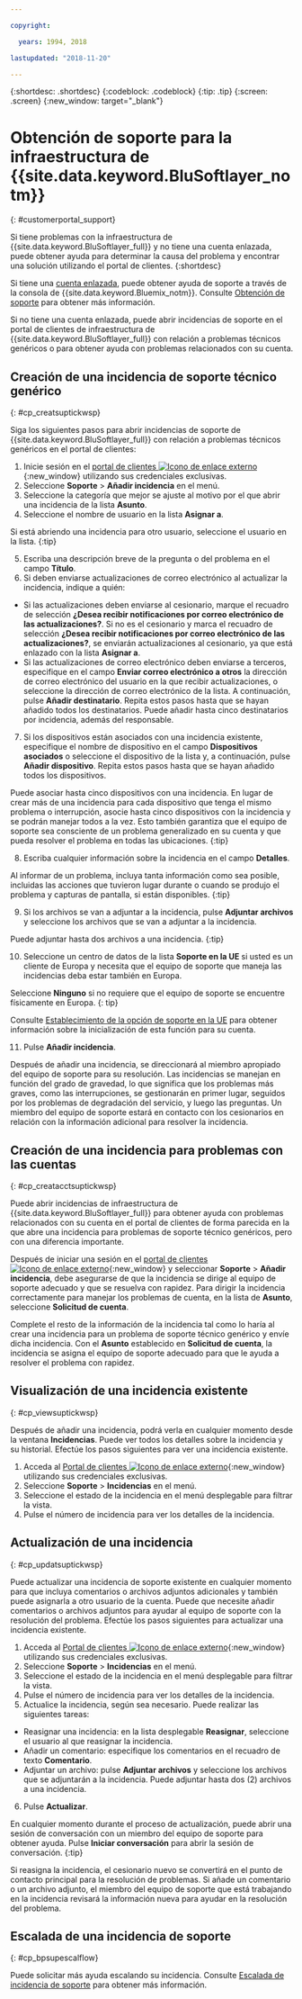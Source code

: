 ```yaml
---

copyright:

  years: 1994, 2018

lastupdated: "2018-11-20"

---
```


{:shortdesc: .shortdesc}
{:codeblock: .codeblock}
{:tip: .tip}
{:screen: .screen}
{:new_window: target="_blank"}


# Obtención de soporte para la infraestructura de {{site.data.keyword.BluSoftlayer_notm}}
{: #customerportal_support}

Si tiene problemas con la infraestructura de {{site.data.keyword.BluSoftlayer_full}} y no tiene una cuenta enlazada, puede obtener ayuda para determinar la causa del problema y encontrar una solución utilizando el portal de clientes.
{:shortdesc}

Si tiene una [cuenta enlazada](/docs/account/softlayerlink.html#link_user_accounts), puede obtener ayuda de soporte a través de la consola de {{site.data.keyword.Bluemix_notm}}. Consulte [Obtención de soporte](/docs/get-support/howtogetsupport.html) para obtener más información.

Si no tiene una cuenta enlazada, puede abrir incidencias de soporte en el portal de clientes de infraestructura de {{site.data.keyword.BluSoftlayer_full}} con relación a problemas técnicos genéricos o para obtener ayuda con problemas relacionados con su cuenta.

## Creación de una incidencia de soporte técnico genérico
{: #cp_creatsuptickwsp}

Siga los siguientes pasos para abrir incidencias de soporte de {{site.data.keyword.BluSoftlayer_full}} con relación a problemas técnicos genéricos en el portal de clientes:

1. Inicie sesión en el [portal de clientes ![Icono de enlace externo](../icons/launch-glyph.svg)](https://control.softlayer.com/){:new_window} utilizando sus credenciales exclusivas.
2. Seleccione **Soporte** > **Añadir incidencia** en el menú.
3. Seleccione la categoría que mejor se ajuste al motivo por el que abrir una incidencia de la lista **Asunto**.
4. Seleccione el nombre de usuario en la lista **Asignar a**.<br/>

  Si está abriendo una incidencia para otro usuario, seleccione el usuario en la lista.
  {:tip}

5. Escriba una descripción breve de la pregunta o del problema en el campo **Título**.
6. Si deben enviarse actualizaciones de correo electrónico al actualizar la incidencia, indique a quién:
  * Si las actualizaciones deben enviarse al cesionario, marque el recuadro de selección **¿Desea recibir notificaciones por correo electrónico de las actualizaciones?**. Si no es el cesionario y marca el recuadro de selección **¿Desea recibir notificaciones por correo electrónico de las actualizaciones?**, se enviarán actualizaciones al cesionario, ya que está enlazado con la lista **Asignar a**.
  * Si las actualizaciones de correo electrónico deben enviarse a terceros, especifique en el campo **Enviar correo electrónico a otros** la dirección de correo electrónico del usuario en la que recibir actualizaciones, o seleccione la dirección de correo electrónico de la lista. A continuación, pulse **Añadir destinatario**. Repita estos pasos hasta que se hayan añadido todos los destinatarios. Puede añadir hasta cinco destinatarios por incidencia, además del responsable.
7. Si los dispositivos están asociados con una incidencia existente, especifique el nombre de dispositivo en el campo **Dispositivos asociados** o seleccione el dispositivo de la lista y, a continuación, pulse **Añadir dispositivo**. Repita estos pasos hasta que se hayan añadido todos los dispositivos.

  Puede asociar hasta cinco dispositivos con una incidencia. En lugar de crear más de una incidencia para cada dispositivo que tenga el mismo problema o interrupción, asocie hasta cinco dispositivos con la incidencia y se podrán manejar todos a la vez. Esto también garantiza que el equipo de soporte sea consciente de un problema generalizado en su cuenta y que pueda resolver el problema en todas las ubicaciones.
  {:tip}

8. Escriba cualquier información sobre la incidencia en el campo **Detalles**.

  Al informar de un problema, incluya tanta información como sea posible, incluidas las acciones que tuvieron lugar durante o cuando se produjo el problema y capturas de pantalla, si están disponibles.
  {:tip}

9. Si los archivos se van a adjuntar a la incidencia, pulse **Adjuntar archivos** y seleccione los archivos que se van a adjuntar a la incidencia.

  Puede adjuntar hasta dos archivos a una incidencia.
  {:tip}

10. Seleccione un centro de datos de la lista **Soporte en la UE** si usted es un cliente de Europa y necesita que el equipo de soporte que maneja las incidencias deba estar también en Europa.

  Seleccione **Ninguno** si no requiere que el equipo de soporte se encuentre físicamente en Europa.
  {: tip}

  Consulte [Establecimiento de la opción de soporte en la UE](/docs/customer-portal/cpmanuserprof.html#cp_seteusupported) para obtener información sobre la inicialización de esta función para su cuenta.

11. Pulse **Añadir incidencia**.

Después de añadir una incidencia, se direccionará al miembro apropiado del equipo de soporte para su resolución. Las incidencias se manejan en función del grado de gravedad, lo que significa que los problemas más graves, como las interrupciones, se gestionarán en primer lugar, seguidos por los problemas de degradación del servicio, y luego las preguntas. Un miembro del equipo de soporte estará en contacto con los cesionarios en relación con la información adicional para resolver la incidencia.

## Creación de una incidencia para problemas con las cuentas
{: #cp_creatacctsuptickwsp}

Puede abrir incidencias de infraestructura de {{site.data.keyword.BluSoftlayer_full}} para obtener ayuda con problemas relacionados con su cuenta en el portal de clientes de forma parecida en la que abre una incidencia para problemas de soporte técnico genéricos, pero con una diferencia importante.  

Después de iniciar una sesión en el [portal de clientes ![Icono de enlace externo](../icons/launch-glyph.svg)](https://control.softlayer.com/){:new_window} y seleccionar **Soporte** > **Añadir incidencia**, debe asegurarse de que la incidencia se dirige al equipo de soporte adecuado y que se resuelva con rapidez. Para dirigir la incidencia correctamente para manejar los problemas de cuenta, en la lista de **Asunto**, seleccione **Solicitud de cuenta**.

Complete el resto de la información de la incidencia tal como lo haría al crear una incidencia para un problema de soporte técnico genérico y envíe dicha incidencia. Con el **Asunto** establecido en **Solicitud de cuenta**, la incidencia se asigna el equipo de soporte adecuado para que le ayuda a resolver el problema con rapidez.

## Visualización de una incidencia existente
{: #cp_viewsuptickwsp}

Después de añadir una incidencia, podrá verla en cualquier momento desde la ventana **Incidencias**. Puede ver todos los detalles sobre la incidencia y su historial. Efectúe los pasos siguientes para ver una incidencia existente.

1. Acceda al [Portal de clientes ![Icono de enlace externo](../icons/launch-glyph.svg)](https://control.softlayer.com/){:new_window} utilizando sus credenciales exclusivas.
2. Seleccione **Soporte** > **Incidencias** en el menú.
3. Seleccione el estado de la incidencia en el menú desplegable para filtrar la vista.
4. Pulse el número de incidencia para ver los detalles de la incidencia.

## Actualización de una incidencia
{: #cp_updatsuptickwsp}

Puede actualizar una incidencia de soporte existente en cualquier momento para que incluya comentarios o archivos adjuntos adicionales y también puede asignarla a otro usuario de la cuenta. Puede que necesite añadir comentarios o archivos adjuntos para ayudar al equipo de soporte con la resolución del problema. Efectúe los pasos siguientes para actualizar una incidencia existente.

1. Acceda al [Portal de clientes ![Icono de enlace externo](../icons/launch-glyph.svg)](https://control.softlayer.com/){:new_window} utilizando sus credenciales exclusivas.
2. Seleccione **Soporte** > **Incidencias** en el menú.
3. Seleccione el estado de la incidencia en el menú desplegable para filtrar la vista.
4. Pulse el número de incidencia para ver los detalles de la incidencia.
5. Actualice la incidencia, según sea necesario. Puede realizar las siguientes tareas:
  * Reasignar una incidencia: en la lista desplegable **Reasignar**, seleccione el usuario al que reasignar la incidencia.   
  * Añadir un comentario: especifique los comentarios en el recuadro de texto **Comentario**.
  * Adjuntar un archivo: pulse **Adjuntar archivos** y seleccione los archivos que se adjuntarán a la incidencia. Puede adjuntar hasta dos (2) archivos a una incidencia.
6. Pulse **Actualizar**.

  En cualquier momento durante el proceso de actualización, puede abrir una sesión de conversación con un miembro del equipo de soporte para obtener ayuda. Pulse **Iniciar conversación** para abrir la sesión de conversación.
  {:tip}

Si reasigna la incidencia, el cesionario nuevo se convertirá en el punto de contacto principal para la resolución de problemas. Si añade un comentario o un archivo adjunto, el miembro del equipo de soporte que está trabajando en la incidencia revisará la información nueva para ayudar en la resolución del problema.

## Escalada de una incidencia de soporte
{: #cp_bpsupescalflow}

Puede solicitar más ayuda escalando su incidencia. Consulte [Escalada de incidencia de soporte](/docs/get-support/quicktickresp.html#escalation) para obtener más información.

